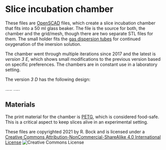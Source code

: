 # Slice incubation chamber
These files are [OpenSCAD](http://openscad.org/) files, which create a slice incubation chamber that fits into a 50 ml glass beaker. The file is the source for both, the chamber and the grid/mesh, though there are two separate STL files for them. The small holder fits the [gas dispersion tubes](https://www.fishersci.com/shop/products/pyrex-gas-dispersion-tubes-with-fritted-cylinders-2/11138B) 
for continued oxygenation of the imersion solution.

The chamber went through multiple iterations since 2017 and the latest is *version 3 E*, 
which shows small modifications to the previous version based on specific preferences. The chambers are in constant use in a laboratory setting. 

The version *3 D* has the following design: 

<img src="/Users/rbock/Documents/Code/Sketche/slice_incubator/images/incubator_v3d_chamber.png" alt="incubation chamber" style="zoom:15%;" />   <img src="/Users/rbock/Documents/Code/Sketche/slice_incubator/images/incubator_v3d_grid.png" alt="slice incubation grid" style="zoom:14%;" />

## Materials

The print material for the chamber is [PETG](https://www.acmeplastics.com/what-is-petg), which is considered food-safe. This is a critical aspect to keep slices alive in an experimental setting.

These files are copyrighted 2021 by R. Bock and is licensed under a [Creative Commons Attribution-NonCommercial-ShareAlike 4.0 International License](http://creativecommons.org/licenses/by-nc-sa/4.0/) ![Creative Commons License](https://i.creativecommons.org/l/by-nc-sa/4.0/88x31.png)

